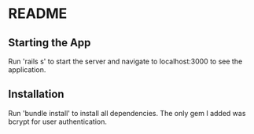 # README

## Starting the App
Run 'rails s' to start the server and navigate to localhost:3000 to see the application. 

## Installation
Run 'bundle install' to install all dependencies. The only gem I added was bcrypt for user authentication. 
